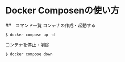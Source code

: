  # Docker Composenの使い方

##　コマンド一覧
コンテナの作成・起動する
```
$ docker compose up -d 
```

コンテナを停止・削除
```
$ docker compose down
```
